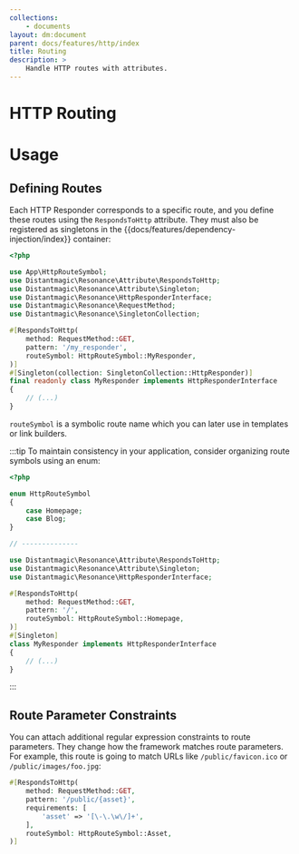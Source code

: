 ```yaml
---
collections: 
    - documents
layout: dm:document
parent: docs/features/http/index
title: Routing
description: >
    Handle HTTP routes with attributes.
---
```


# HTTP Routing

# Usage

## Defining Routes

Each HTTP Responder corresponds to a specific route, and you define these 
routes using the `RespondsToHttp` attribute. They must also be registered
as singletons in the {{docs/features/dependency-injection/index}} container:

```php
<?php

use App\HttpRouteSymbol;
use Distantmagic\Resonance\Attribute\RespondsToHttp;
use Distantmagic\Resonance\Attribute\Singleton;
use Distantmagic\Resonance\HttpResponderInterface;
use Distantmagic\Resonance\RequestMethod;
use Distantmagic\Resonance\SingletonCollection;

#[RespondsToHttp(
    method: RequestMethod::GET,
    pattern: '/my_responder',
    routeSymbol: HttpRouteSymbol::MyResponder,
)]
#[Singleton(collection: SingletonCollection::HttpResponder)]
final readonly class MyResponder implements HttpResponderInterface
{
    // (...)
}
```

`routeSymbol` is a symbolic route name which you can later use in templates or 
link builders.

:::tip
To maintain consistency in your application, consider organizing route symbols 
using an enum:

```php
<?php

enum HttpRouteSymbol
{
    case Homepage;
    case Blog;
}

// --------------

use Distantmagic\Resonance\Attribute\RespondsToHttp;
use Distantmagic\Resonance\Attribute\Singleton;
use Distantmagic\Resonance\HttpResponderInterface;

#[RespondsToHttp(
    method: RequestMethod::GET,
    pattern: '/',
    routeSymbol: HttpRouteSymbol::Homepage,
)]
#[Singleton]
class MyResponder implements HttpResponderInterface
{
    // (...)
}
```
:::


## Route Parameter Constraints

You can attach additional regular expression constraints to route parameters.
They change how the framework matches route parameters. For example, this route 
is going to match URLs like `/public/favicon.ico` or `/public/images/foo.jpg`:

```php
#[RespondsToHttp(
    method: RequestMethod::GET,
    pattern: '/public/{asset}',
    requirements: [
        'asset' => '[\-\.\w\/]+',
    ],
    routeSymbol: HttpRouteSymbol::Asset,
)]
```
